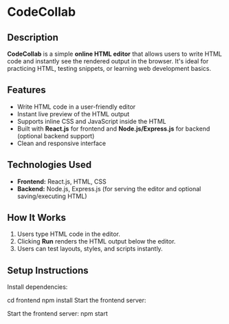# CodeCollab

## Description
**CodeCollab** is a simple **online HTML editor** that allows users to write HTML code and instantly see the rendered output in the browser. It's ideal for practicing HTML, testing snippets, or learning web development basics.

## Features
- Write HTML code in a user-friendly editor
- Instant live preview of the HTML output
- Supports inline CSS and JavaScript inside the HTML
- Built with **React.js** for frontend and **Node.js/Express.js** for backend (optional backend support)
- Clean and responsive interface

## Technologies Used
- **Frontend:** React.js, HTML, CSS
- **Backend:** Node.js, Express.js (for serving the editor and optional saving/executing HTML)

## How It Works
1. Users type HTML code in the editor.
2. Clicking **Run** renders the HTML output below the editor.
3. Users can test layouts, styles, and scripts instantly.

## Setup Instructions

Install dependencies:


cd frontend
npm install
Start the frontend server:

Start the frontend server:
npm start
